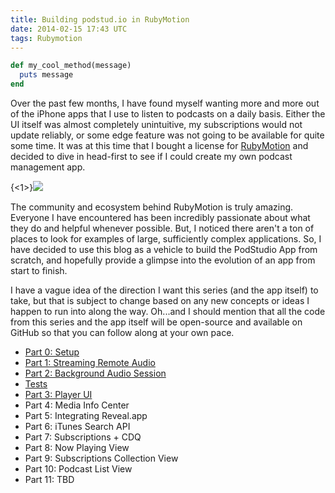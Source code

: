 ```yaml
---
title: Building podstud.io in RubyMotion
date: 2014-02-15 17:43 UTC
tags: Rubymotion
---
```


~~~ ruby
def my_cool_method(message)
  puts message
end
~~~

Over the past few months, I have found myself wanting more and more out of the iPhone apps that I use to listen to podcasts on a daily basis. Either the UI itself was almost completely unintuitive, my subscriptions would not update reliably, or some edge feature was not going to be available for quite some time. It was at this time that I bought a license for [RubyMotion](http://www.rubymotion) and decided to dive in head-first to see if I could create my own podcast management app. 

{<1>}![](/content/images/2014/Feb/logotype_icon.png)

The community and ecosystem behind RubyMotion is truly amazing. Everyone I have encountered has been incredibly passionate about what they do and helpful whenever possible. But, I noticed there aren't a ton of places to look for examples of large, sufficiently complex applications. So, I have decided to use this blog as a vehicle to build the PodStudio App from scratch, and hopefully provide a glimpse into the evolution of an app from start to finish.

I have a vague idea of the direction I want this series (and the app itself) to take, but that is subject to change based on any new concepts or ideas I happen to run into along the way. Oh...and I should mention that all the code from this series and the app itself will be open-source and available on GitHub so that you can follow along at your own pace.

* [Part 0: Setup](http://podstud.io/building-podstudio-in-rubymotion-setup/)
* [Part 1: Streaming Remote Audio](http://podstud.io/building-podstudio-in-rubymotion-part-1/)
* [Part 2: Background Audio Session](http://podstud.io/building-podstudio-in-rubymotion-part-2/)
* [Tests](http://podstud.io/bonus-building-podstudio-in-rubymotion-tests/)
* [Part 3: Player UI](http://podstud.io/building-podstudio-in-rubymotion-part-3/)
* Part 4: Media Info Center
* Part 5: Integrating Reveal.app
* Part 6: iTunes Search API
* Part 7: Subscriptions + CDQ
* Part 8: Now Playing View
* Part 9: Subscriptions Collection View
* Part 10: Podcast List View
* Part 11: TBD
